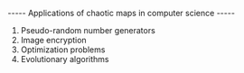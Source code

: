 ----- Applications of chaotic maps in computer science -----

1) Pseudo-random number generators
2) Image encryption
3) Optimization problems
4) Evolutionary algorithms